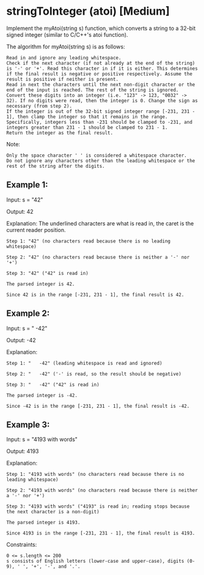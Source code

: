 # stringToInteger (atoi) [Medium]

Implement the myAtoi(string s) function, which converts a string to a 32-bit signed integer (similar to C/C++'s atoi function).

The algorithm for myAtoi(string s) is as follows:

    Read in and ignore any leading whitespace.
    Check if the next character (if not already at the end of the string) is '-' or '+'. Read this character in if it is either. This determines if the final result is negative or positive respectively. Assume the result is positive if neither is present.
    Read in next the characters until the next non-digit character or the end of the input is reached. The rest of the string is ignored.
    Convert these digits into an integer (i.e. "123" -> 123, "0032" -> 32). If no digits were read, then the integer is 0. Change the sign as necessary (from step 2).
    If the integer is out of the 32-bit signed integer range [-231, 231 - 1], then clamp the integer so that it remains in the range. Specifically, integers less than -231 should be clamped to -231, and integers greater than 231 - 1 should be clamped to 231 - 1.
    Return the integer as the final result.

Note:

    Only the space character ' ' is considered a whitespace character.
    Do not ignore any characters other than the leading whitespace or the rest of the string after the digits.

 
## Example 1:

Input: s = "42"

Output: 42

Explanation: The underlined characters are what is read in, the caret is the current reader position.

    Step 1: "42" (no characters read because there is no leading whitespace)

    Step 2: "42" (no characters read because there is neither a '-' nor '+')
 
    Step 3: "42" ("42" is read in)

    The parsed integer is 42.
    
    Since 42 is in the range [-231, 231 - 1], the final result is 42.

## Example 2:

Input: s = "   -42"

Output: -42

Explanation:

    Step 1: "   -42" (leading whitespace is read and ignored)

    Step 2: "   -42" ('-' is read, so the result should be negative)

    Step 3: "   -42" ("42" is read in)

    The parsed integer is -42.

    Since -42 is in the range [-231, 231 - 1], the final result is -42.

## Example 3:

Input: s = "4193 with words"

Output: 4193

Explanation:

    Step 1: "4193 with words" (no characters read because there is no leading whitespace)

    Step 2: "4193 with words" (no characters read because there is neither a '-' nor '+')

    Step 3: "4193 with words" ("4193" is read in; reading stops because the next character is a non-digit)

    The parsed integer is 4193.

    Since 4193 is in the range [-231, 231 - 1], the final result is 4193.

 

Constraints:

    0 <= s.length <= 200
    s consists of English letters (lower-case and upper-case), digits (0-9), ' ', '+', '-', and '.'.
